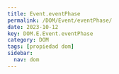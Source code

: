 ```yaml
---
title: Event.eventPhase
permalink: /DOM/Event/eventPhase/
date: 2023-10-12
key: DOM.E.Event.eventPhase
category: DOM
tags: [propiedad dom]
sidebar:
  nav: dom
---
```

